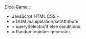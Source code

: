 Dice-Game :


- JavaScrpt HTML CSS -
- = DOM manipulation/setAttribute
- = querySelector/if else conditions.
- = Random number generator.



